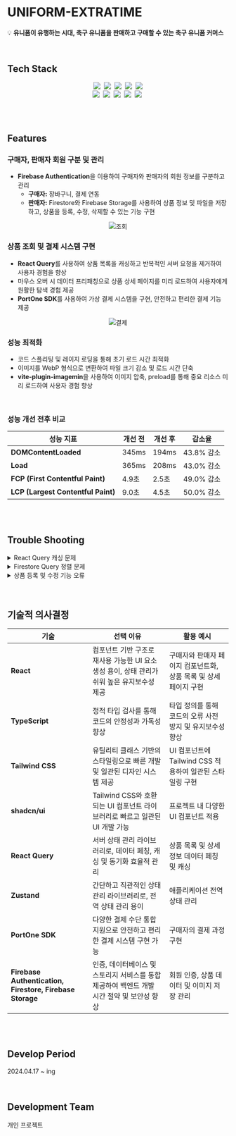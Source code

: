 <a name="readme-top"></a>

<!-- PROJECT NAME-->
# UNIFORM-EXTRATIME

💡 **유니폼이 유행하는 시대, 축구 유니폼을 판매하고 구매할 수 있는 축구 유니폼 커머스**

<br>

<!-- 기술 스택  -->
## Tech Stack
<p align="center">
  <img src="https://img.shields.io/badge/React-61DAFB?style=for-the-badge&logo=React&logoColor=black">&nbsp;
  <img src="https://img.shields.io/badge/TypeScript-3178C6?style=for-the-badge&logo=TypeScript&logoColor=black">&nbsp;
  <img src="https://img.shields.io/badge/Tailwind CSS-06B6D4?style=for-the-badge&logo=Tailwind CSS&logoColor=black">&nbsp;
  <img src="https://img.shields.io/badge/shadcn/ui-000000?style=for-the-badge&logo=shadcn/ui&logoColor=white">&nbsp;
  <img src="https://img.shields.io/badge/React Query-FF4154?style=for-the-badge&logo=React Query&logoColor=black"><br>
  <img src="https://img.shields.io/badge/Firebase-FFCA28?style=for-the-badge&logo=Firebase&logoColor=black">&nbsp;
  <img src="https://img.shields.io/badge/GitHub Actions-2088FF?style=for-the-badge&logo=GitHub Actions&logoColor=black">&nbsp;
  <img src="https://img.shields.io/badge/Vercel-000000?style=for-the-badge&logo=Vercel&logoColor=white">&nbsp;
  <img src="https://img.shields.io/badge/Prettier-F7B93E?style=for-the-badge&logo=Prettier&logoColor=black">&nbsp;
  <img src="https://img.shields.io/badge/ESLint-4B32C3?style=for-the-badge&logo=ESLint&logoColor=white">&nbsp;
</p>
<br><br>

<!--주요 기능-->
## Features

### 구매자, 판매자 회원 구분 및 관리
- **Firebase Authentication**을 이용하여 구매자와 판매자의 회원 정보를 구분하고 관리
  - **구매자:** 장바구니, 결제 연동
  - **판매자:** Firestore와 Firebase Storage를 사용하여 상품 정보 및 파일을 저장하고, 상품을 등록, 수정, 삭제할 수 있는 기능 구현
    
<div align="center">
  
 ![조회](https://github.com/yangwonjoon/Uniform-ExtraTime/assets/102780846/e80f49ca-f16e-4664-9081-0d6fab79c6f3)

  
</div>

### 상품 조회 및 결제 시스템 구현

- **React Query**를 사용하여 상품 목록을 캐싱하고 반복적인 서버 요청을 제거하여 사용자 경험을 향상
- 마우스 오버 시 데이터 프리패칭으로 상품 상세 페이지를 미리 로드하여 사용자에게 원활한 탐색 경험 제공
- **PortOne SDK**를 사용하여 가상 결제 시스템을 구현, 안전하고 편리한 결제 기능 제공

<div align="center">
  
![결제](https://github.com/yangwonjoon/Uniform-ExtraTime/assets/102780846/c6894418-6f12-4ee0-8ff8-50ee05ad87cd)
  
</div>

### 성능 최적화

- 코드 스플리팅 및 레이지 로딩을 통해 초기 로드 시간 최적화
- 이미지를 WebP 형식으로 변환하여 파일 크기 감소 및 로드 시간 단축
- **vite-plugin-imagemin**을 사용하여 이미지 압축, preload를 통해 중요 리소스 미리 로드하여 사용자 경험 향상

<br>

### 성능 개선 전후 비교

| **성능 지표**                    | **개선 전** | **개선 후** | **감소율**            |
|--------------------------------|-------------|-------------|----------------------|
| **DOMContentLoaded**           | 345ms       | 194ms       | 43.8% 감소           |
| **Load**                       | 365ms       | 208ms       | 43.0% 감소           |
| **FCP (First Contentful Paint)**| 4.9초       | 2.5초       | 49.0% 감소           |
| **LCP (Largest Contentful Paint)**| 9.0초       | 4.5초       | 50.0% 감소           |

<br><br>

<!--트러블 슈팅-->
## Trouble Shooting

<details>
  <summary>React Query 캐싱 문제</summary>
  <br>
  
  **문제 상황**: 메인 페이지에 변경사항이 주기적이지 않아 사용자 경험 향상을 위해 캐싱으로 네트워크 요청을 방지하려 했으나 지속적인 네트워크 요청 발생

  **문제 접근**: React Query의 디폴트 옵션 설정으로 인한 지속적인 네트워크 요청 발생

  **결과**:
  - staleTime을 적절히 지정하고, refetchOnMount 및 refetchOnWindowFocus 옵션을 false로 설정하여 리패치 방지
  - 캐싱을 통한 사용자 경험 향상 및 네트워크 요청 감소

  <br>
</details>

<details>
  <summary>Firestore Query 정렬 문제</summary>
  <br>
  
  **문제 상황**: 상품 데이터를 타임스탬프 기준 오름차순으로 가져오는 중, “The query requires an index. You can create it here: [URL]” 에러 메시지와 함께 정렬이 안되는 상황

  **문제 접근**: 쿼리문 변경 시도 및 디버깅

  **결과**:
  - 쿼리문에 문제가 없음을 확인 후, Firestore 콘솔에서 에러 메시지의 URL을 통해 필요한 색인 생성
  - 색인 생성 후 쿼리 정렬 문제 해결

  <br>
</details>

<details>
  <summary>상품 등록 및 수정 기능 오류</summary>
  <br>
  
  **문제 상황**: 상품 등록 및 수정 기능 컴포넌트를 공유로 Firestore 및 Firestorage 저장 오류 발생

  **문제 접근**:
  - 등록 및 수정 컴포넌트를 분리하고, 캐러셀에 보여주는 임시 blob URL과 실제 데이터 구분, 정규식 도입

  **결과**:
  - 파일명에 ‘/’ 있을 시 정규식으로 ’_’로 변경
  - fileName state 추가로 파일 이름 별도 관리
  - 주요 로직 수정 및 URL.revokeObjectURL로 임시 URL 해제
  - 저장 오류 문제 해결 및 데이터 처리 정확성 향상

  <br>
</details>
<br><br>

<!--기술적 의사결정-->
## 기술적 의사결정

| **기술**                    | **선택 이유**                                                                                           | **활용 예시**                                                        |
|--------------------------|-------------------------------------------------------------------------------------------------------|--------------------------------------------------------------------|
| **React**                | 컴포넌트 기반 구조로 재사용 가능한 UI 요소 생성 용이, 상태 관리가 쉬워 높은 유지보수성 제공                        | 구매자와 판매자 페이지 컴포넌트화, 상품 목록 및 상세 페이지 구현                                 |
| **TypeScript**           | 정적 타입 검사를 통해 코드의 안정성과 가독성 향상                                                                       | 타입 정의를 통해 코드의 오류 사전 방지 및 유지보수성 향상                                           |
| **Tailwind CSS**         | 유틸리티 클래스 기반의 스타일링으로 빠른 개발 및 일관된 디자인 시스템 제공                                                  | UI 컴포넌트에 Tailwind CSS 적용하여 일관된 스타일링 구현                                           |
| **shadcn/ui**            | Tailwind CSS와 호환되는 UI 컴포넌트 라이브러리로 빠르고 일관된 UI 개발 가능                                                | 프로젝트 내 다양한 UI 컴포넌트 적용                                                           |
| **React Query**          | 서버 상태 관리 라이브러리로, 데이터 페칭, 캐싱 및 동기화 효율적 관리                                                         | 상품 목록 및 상세 정보 데이터 페칭 및 캐싱                                                     |
| **Zustand**              | 간단하고 직관적인 상태 관리 라이브러리로, 전역 상태 관리 용이                                                                | 애플리케이션 전역 상태 관리                                                               |
| **PortOne SDK**          | 다양한 결제 수단 통합 지원으로 안전하고 편리한 결제 시스템 구현 가능                                                         | 구매자의 결제 과정 구현                                                               |
| **Firebase Authentication, Firestore, Firebase Storage** | 인증, 데이터베이스 및 스토리지 서비스를 통합 제공하여 백엔드 개발 시간 절약 및 보안성 향상                        | 회원 인증, 상품 데이터 및 이미지 저장 관리                                                 |

<br><br>

<!--개발 기간 및 인원-->
## Develop Period
2024.04.17 ~ ing

<br>

## Development Team
개인 프로젝트

